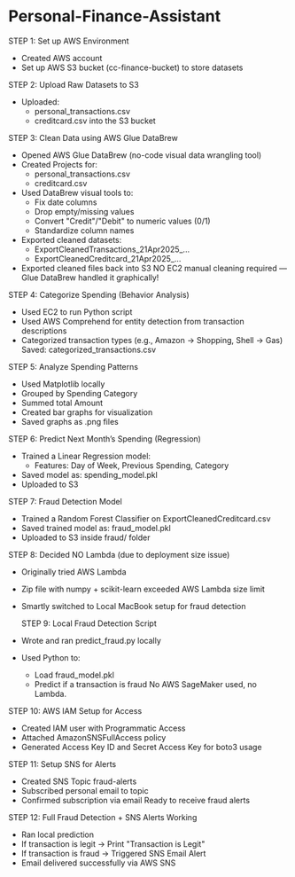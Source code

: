 # Personal-Finance-Assistant
STEP 1: Set up AWS Environment
* Created AWS account
* Set up AWS S3 bucket (cc-finance-bucket) to store datasets

STEP 2: Upload Raw Datasets to S3
* Uploaded:
    * personal_transactions.csv
    * creditcard.csv into the S3 bucket

STEP 3: Clean Data using AWS Glue DataBrew
* Opened AWS Glue DataBrew (no-code visual data wrangling tool)
* Created Projects for:
    * personal_transactions.csv
    * creditcard.csv
* Used DataBrew visual tools to:
    * Fix date columns
    * Drop empty/missing values
    * Convert "Credit"/"Debit" to numeric values (0/1)
    * Standardize column names
* Exported cleaned datasets:
    * ExportCleanedTransactions_21Apr2025_...
    * ExportCleanedCreditcard_21Apr2025_...
* Exported cleaned files back into S3
    NO EC2 manual cleaning required — Glue DataBrew handled it graphically!

STEP 4: Categorize Spending (Behavior Analysis)
* Used EC2 to run Python script
* Used AWS Comprehend for entity detection from transaction descriptions
* Categorized transaction types (e.g., Amazon → Shopping, Shell → Gas)
   Saved: categorized_transactions.csv

STEP 5: Analyze Spending Patterns
* Used Matplotlib locally
* Grouped by Spending Category
* Summed total Amount
* Created bar graphs for visualization
* Saved graphs as .png files

STEP 6: Predict Next Month’s Spending (Regression)
* Trained a Linear Regression model:
    * Features: Day of Week, Previous Spending, Category
* Saved model as: spending_model.pkl
* Uploaded to S3

STEP 7: Fraud Detection Model
* Trained a Random Forest Classifier on ExportCleanedCreditcard.csv
* Saved trained model as: fraud_model.pkl
* Uploaded to S3 inside fraud/ folder

STEP 8: Decided NO Lambda (due to deployment size issue)
* Originally tried AWS Lambda
* Zip file with numpy + scikit-learn exceeded AWS Lambda size limit
*  Smartly switched to Local MacBook setup for fraud detection

   STEP 9: Local Fraud Detection Script
* Wrote and ran predict_fraud.py locally
* Used Python to:
    * Load fraud_model.pkl
    * Predict if a transaction is fraud
 No AWS SageMaker used, no Lambda.

 STEP 10: AWS IAM Setup for Access
* Created IAM user with Programmatic Access
* Attached AmazonSNSFullAccess policy
* Generated Access Key ID and Secret Access Key for boto3 usage

 STEP 11: Setup SNS for Alerts
* Created SNS Topic fraud-alerts
* Subscribed personal email to topic
* Confirmed subscription via email
 Ready to receive fraud alerts

 STEP 12: Full Fraud Detection + SNS Alerts Working
* Ran local prediction
* If transaction is legit → Print "Transaction is Legit"
* If transaction is fraud → Triggered SNS Email Alert 
* Email delivered successfully via AWS SNS
